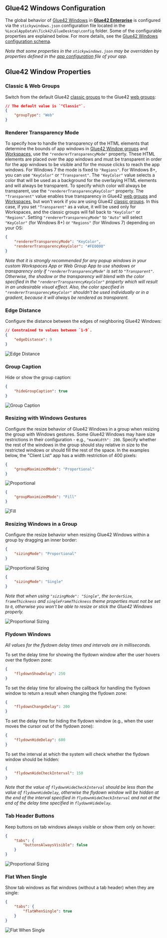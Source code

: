 ## Glue42 Windows Configuration

The global behavior of [Glue42 Windows](../../../glue42-concepts/windows/window-management/overview/index.html) in [**Glue42 Enterprise**](https://glue42.com/enterprise/) is configured via the `stickywindows.json` configuration file located in the `%LocalAppData%\Tick42\GlueDesktop\config` folder. Some of the configurable properties are explained below. For more details, see the [Glue42 Windows configuration schema](../../../assets/configuration/stickywindows.json).

*Note that some properties in the `stickywindows.json` may be overridden by properties defined in the [app configuration](../application/index.html) file of your app.*

## Glue42 Window Properties

### Classic & Web Groups

Switch from the default Glue42 [classic groups](../../../glue42-concepts/windows/window-management/overview/index.html#window_groups-classic_groups) to the Glue42 [web groups](../../../glue42-concepts/windows/window-management/overview/index.html#window_groups-web_groups):

```json
// The default value is `"Classic"`.
{
    "groupType": "Web"
}
```

### Renderer Transparency Mode

To specify how to handle the transparency of the HTML elements that determine the bounds of app windows in [Glue42 Window groups](../../../glue42-concepts/windows/window-management/overview/index.html#window_groups) and [Workspaces](../../../glue42-concepts/windows/workspaces/overview/index.html), use the `"rendererTransparencyMode"` property. These HTML elements are placed over the app windows and must be transparent in order for the app windows to be visible and for the mouse clicks to reach the app windows. For Windows 7 the mode is fixed to `"Regions"`. For Windows 8+, you can use `"KeyColor"` or `"Transparent"`. The `"KeyColor"` value selects a color that will be used as a background for the overlaying HTML elements and will always be transparent. To specify which color will always be transparent, use the `"rendererTransparencyKeyColor"` property. The `"Transparent"` value enables true transparency in Glue42 [web groups](../../../glue42-concepts/windows/window-management/overview/index.html#window_groups-web_groups) and [Workspaces](../../../glue42-concepts/windows/workspaces/overview/index.html), but won't work if you are using Glue42 [classic groups](../../../glue42-concepts/windows/window-management/overview/index.html#window_groups-classic_groups). In this case, if you set `"Transparent"` as a value, it will be used only for Workspaces, and the classic groups will fall back to `"KeyColor"` or `"Regions"`. Setting `"rendererTransparencyMode"` to `"Auto"` will select `"KeyColor"` (for Windows 8+) or `"Regions"` (for Windows 7) depending on your OS:

```json
{
    "rendererTransparencyMode": "KeyColor",
    "rendererTransparencyKeyColor": "#FE0000"
}
```

*Note that it is strongly recommended for any popup windows in your custom Workspaces App or Web Group App to use shadows or transparency only if `"rendererTransparencyMode"` is set to `"Transparent"`. Otherwise, the shadow or the transparency will blend with the color specified in the `"rendererTransparencyKeyColor"` property which will result in an undesirable visual effect. Also, the color specified in `"rendererTransparencyKeyColor"` shouldn't be used individually or in a gradient, because it will always be rendered as transparent.*

### Edge Distance

Configure the distance between the edges of neighboring Glue42 Windows:

```json
// Constrained to values between `1-9`.
{
    "edgeDistance": 9
}
```

![Edge Distance](../../../images/sw-configuration/edge-distance.png)

### Group Caption

Hide or show the group caption:

```json
{
    "hideGroupCaption": true
}
```

![Group Caption](../../../images/sw-configuration/hide-group-caption.gif)

### Resizing with Windows Gestures

Configure the resize behavior of Glue42 Windows in a group when resizing the group with Windows gestures. Some Glue42 Windows may have size restrictions in their configuration - e.g., `"maxWidth": 200`. Specify whether the rest of the windows in the group should stay relative in size to the restricted windows or should fill the rest of the space. In the examples below, the "Client List" app has a width restriction of 400 pixels:

```json
{
    "groupMaximizedMode": "Proportional"
}
```

![Proportional](../../../images/sw-configuration/proportional.gif)

```json
{
    "groupMaximizedMode": "Fill"
}
```

![Fill](../../../images/sw-configuration/fill.gif)

### Resizing Windows in a Group

Configure the resize behavior when resizing Glue42 Windows within a group by dragging an inner border:

```json
{
    "sizingMode": "Proportional"
}
```

![Proportional Sizing](../../../images/sw-configuration/sizing-proportional.gif)

```json
{
    "sizingMode": "Single"
}
```

*Note that when using `"sizingMode": "Single"`, the `borderSize`, `frameThickness` and `singleFrameThickness` theme properties must not be set to `0`, otherwise you won't be able to resize or stick the Glue42 Windows properly.*

![Proportional Sizing](../../../images/sw-configuration/sizing-single.gif)

### Flydown Windows

*All values for the flydown delay times and intervals are in milliseconds.*

To set the delay time for showing the flydown window after the user hovers over the flydown zone:

```json
{
    "flydownShowDelay": 250
}
```

To set the delay time for allowing the callback for handling the flydown window to return a result when changing the flydown zone:

```json
{
    "flydownChangeDelay": 200
}
```

To set the delay time for hiding the flydown window (e.g., when the user moves the cursor out of the flydown zone):

```json
{
    "flydownHideDelay": 600
}
```

To set the interval at which the system will check whether the flydown window should be hidden:

```json
{
    "flydownHideCheckInterval": 150
}
```

*Note that the value of `flydownHideCheckInterval` should be less than the value of `flydownHideDelay`, otherwise the flydown window will be hidden at the end of the interval specified in `flydownHideCheckInterval` and not at the end of the delay time specified in `flydownHideDelay`.*

### Tab Header Buttons

Keep buttons on tab windows always visible or show them only on hover:

```json
{
    "tabs": {
        "buttonsAlwaysVisible": false
    }
}
```

![Proportional Sizing](../../../images/sw-configuration/buttons.gif)

### Flat When Single

Show tab windows as flat windows (without a tab header) when they are single:

```json
{
    "tabs": {
        "flatWhenSingle": true
    }
}
```

![Flat When Single](../../../images/sw-configuration/flat-single.gif)